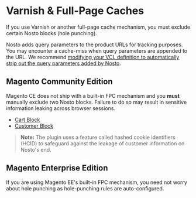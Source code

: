 # Varnish & Full-Page Caches

If you use Varnish or another full-page cache mechanism, you must exclude certain Nosto blocks \(hole punching\).

Nosto adds query parameters to the product URLs for tracking purposes. You may encounter a cache-miss when query parameters are appended to the URL. We recommend [modifying your VCL definition to automatically strip out the query parameters added by Nosto](https://help.nosto.com/manuals/how-can-i-exclude-the-nosto-query-parameter-from-my-varnish-vcl-rules).

## Magento Community Edition

Magento CE does not ship with a built-in FPC mechanism and you **must** manually exclude two Nosto blocks. Failure to do so may result in sensitive information leaking across browser sessions.

* [Cart Block](https://github.com/Nosto/nosto-magento/blob/3.5.1/app/design/frontend/base/default/layout/nostotagging.xml#L57)
* [Customer Block](https://github.com/Nosto/nosto-magento/blob/3.5.1/app/design/frontend/base/default/layout/nostotagging.xml#L62)

> **Note:** The plugin uses a feature called hashed cookie identifiers \(HCID\) to safeguard against the leakage of customer information on Nosto's end.

## Magento Enterprise Edition

If you are using Magento EE's built-in FPC mechanism, you need not worry about hole punching as hole-punching rules are auto-configured.

